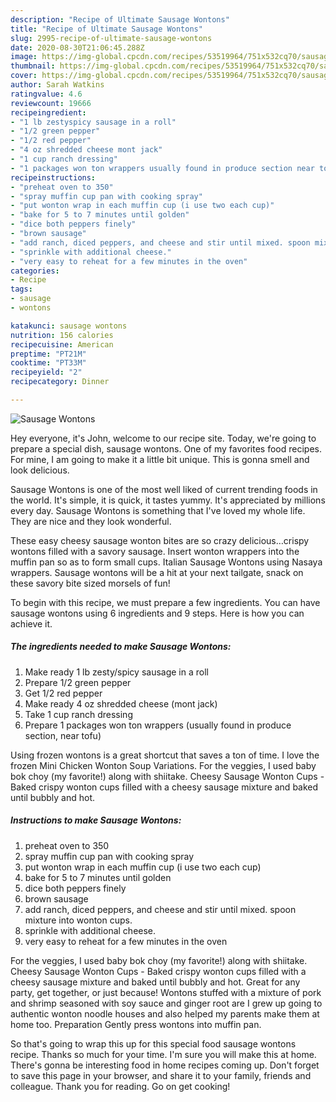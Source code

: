 ```yaml
---
description: "Recipe of Ultimate Sausage Wontons"
title: "Recipe of Ultimate Sausage Wontons"
slug: 2995-recipe-of-ultimate-sausage-wontons
date: 2020-08-30T21:06:45.288Z
image: https://img-global.cpcdn.com/recipes/53519964/751x532cq70/sausage-wontons-recipe-main-photo.jpg
thumbnail: https://img-global.cpcdn.com/recipes/53519964/751x532cq70/sausage-wontons-recipe-main-photo.jpg
cover: https://img-global.cpcdn.com/recipes/53519964/751x532cq70/sausage-wontons-recipe-main-photo.jpg
author: Sarah Watkins
ratingvalue: 4.6
reviewcount: 19666
recipeingredient:
- "1 lb zestyspicy sausage in a roll"
- "1/2 green pepper"
- "1/2 red pepper"
- "4 oz shredded cheese mont jack"
- "1 cup ranch dressing"
- "1 packages won ton wrappers usually found in produce section near tofu"
recipeinstructions:
- "preheat oven to 350"
- "spray muffin cup pan with cooking spray"
- "put wonton wrap in each muffin cup (i use two each cup)"
- "bake for 5 to 7 minutes until golden"
- "dice both peppers finely"
- "brown sausage"
- "add ranch, diced peppers, and cheese and stir until mixed. spoon mixture into wonton cups."
- "sprinkle with additional cheese."
- "very easy to reheat for a few minutes in the oven"
categories:
- Recipe
tags:
- sausage
- wontons

katakunci: sausage wontons 
nutrition: 156 calories
recipecuisine: American
preptime: "PT21M"
cooktime: "PT33M"
recipeyield: "2"
recipecategory: Dinner

---
```



![Sausage Wontons](https://img-global.cpcdn.com/recipes/53519964/751x532cq70/sausage-wontons-recipe-main-photo.jpg)

Hey everyone, it's John, welcome to our recipe site. Today, we're going to prepare a special dish, sausage wontons. One of my favorites food recipes. For mine, I am going to make it a little bit unique. This is gonna smell and look delicious.

Sausage Wontons is one of the most well liked of current trending foods in the world. It's simple, it is quick, it tastes yummy. It's appreciated by millions every day. Sausage Wontons is something that I've loved my whole life. They are nice and they look wonderful.

These easy cheesy sausage wonton bites are so crazy delicious…crispy wontons filled with a savory sausage. Insert wonton wrappers into the muffin pan so as to form small cups. Italian Sausage Wontons using Nasaya wrappers. Sausage wontons will be a hit at your next tailgate, snack on these savory bite sized morsels of fun!


To begin with this recipe, we must prepare a few ingredients. You can have sausage wontons using 6 ingredients and 9 steps. Here is how you can achieve it.

<!--inarticleads1-->

##### The ingredients needed to make Sausage Wontons:

1. Make ready 1 lb zesty/spicy sausage in a roll
1. Prepare 1/2 green pepper
1. Get 1/2 red pepper
1. Make ready 4 oz shredded cheese (mont jack)
1. Take 1 cup ranch dressing
1. Prepare 1 packages won ton wrappers (usually found in produce section, near tofu)


Using frozen wontons is a great shortcut that saves a ton of time. I love the frozen Mini Chicken Wonton Soup Variations. For the veggies, I used baby bok choy (my favorite!) along with shiitake. Cheesy Sausage Wonton Cups - Baked crispy wonton cups filled with a cheesy sausage mixture and baked until bubbly and hot. 

<!--inarticleads2-->

##### Instructions to make Sausage Wontons:

1. preheat oven to 350
1. spray muffin cup pan with cooking spray
1. put wonton wrap in each muffin cup (i use two each cup)
1. bake for 5 to 7 minutes until golden
1. dice both peppers finely
1. brown sausage
1. add ranch, diced peppers, and cheese and stir until mixed. spoon mixture into wonton cups.
1. sprinkle with additional cheese.
1. very easy to reheat for a few minutes in the oven


For the veggies, I used baby bok choy (my favorite!) along with shiitake. Cheesy Sausage Wonton Cups - Baked crispy wonton cups filled with a cheesy sausage mixture and baked until bubbly and hot. Great for any party, get together, or just because! Wontons stuffed with a mixture of pork and shrimp seasoned with soy sauce and ginger root are I grew up going to authentic wonton noodle houses and also helped my parents make them at home too. Preparation Gently press wontons into muffin pan. 

So that's going to wrap this up for this special food sausage wontons recipe. Thanks so much for your time. I'm sure you will make this at home. There's gonna be interesting food in home recipes coming up. Don't forget to save this page in your browser, and share it to your family, friends and colleague. Thank you for reading. Go on get cooking!
